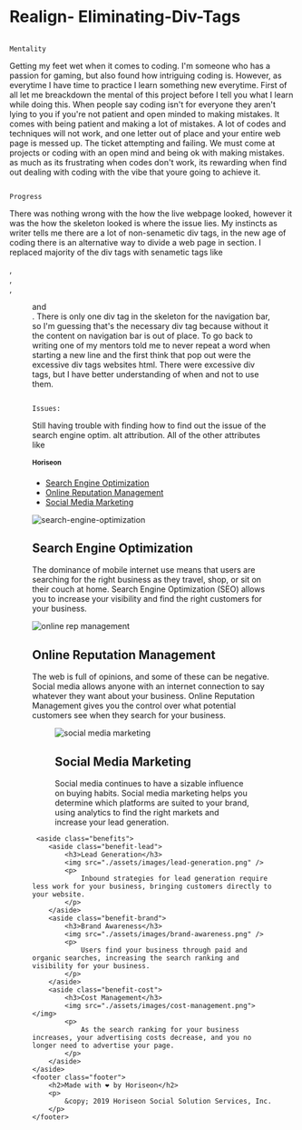 # Realign- Eliminating-Div-Tags 
                                                                   Mentality
Getting my feet wet when it comes to coding. I'm someone who has a passion for gaming, but also found how intriguing coding is. However, as everytime I have time to practice I learn something new everytime. First of all let me breackdown the mental of this project before I tell you what I learn while doing this. When people say coding isn't for everyone they aren't lying to you if you're not patient and open minded to making mistakes. It comes with being patient and making a lot of mistakes. A lot of codes and techniques will not work, and one letter out of place and your entire web page is messed up. The ticket attempting and failing. We must come at projects or coding with an open mind and being ok with making mistakes. as much as its frustrating when codes don't work, its rewarding when find out dealing with coding with the vibe that youre going to achieve it. 

                                                                    Progress

There was nothing wrong with the how the live webpage looked, however it was the how the skeleton looked is where the issue lies. My instincts as writer tells me there are a lot of non-senametic div tags, in the new age of coding there is an alternative way to divide a web page in section. I replaced majority of the div tags with senametic tags like <nav>,<article>, <aside>,<figure> and <footer>. There is only one div tag in the skeleton for the navigation bar, so I'm guessing that's the necessary div tag because without it the content on navigation bar is out of place. To go back to writing one of my mentors told me to never repeat a word when starting a new line and the first think that pop out were the excessive div tags websites html. There were excessive div tags, but I have better understanding of when and not to use them. 
  
                                                                    Issues:
  
  Still having trouble with finding how to find out the issue of the search engine optim. alt attribution. All of the other attributes like
  
  
  
  
  <!DOCTYPE html>
<html lang="en-us">

<head>
    <meta charset="UTF-8" />
    <link rel="stylesheet" href="./assets/css/style.css">
    <title>Horisen website</title>
</head>

<body>
    <nav class="header">
        <h1>Hori<span class="seo">seo</span>n</h1>
        <div>
            <ul>
                <li>
                    <a href="#search-engine-optimization">Search Engine Optimization</a>
                </li>
                <li>
                    <a href="#online-reputation-management">Online Reputation Management</a>
                </li>
                <li>
                    <a href="#social-media-marketing">Social Media Marketing</a>
                </li>
            </ul>
        </div>
    </nav>
    <figure class="hero"></figure>
    <article class="content">
        <article class="search-engine-optimization">
            <img src="./assets/images/search-engine-optimization.jpg" alt="search-engine-optimization" class="float-left" />
            <h2>Search Engine Optimization</h2>
            <p>
                The dominance of mobile internet use means that users are searching for the right business as they travel, shop, or sit on their couch at home. Search Engine Optimization (SEO) allows you to increase your visibility and find the right customers for your business.
            </p>
        </article>
        <article id="online-reputation-management" class="online-reputation-management">
            <img src="./assets/images/online-reputation-management.jpg" alt="online rep management" class="float-right" />
            <h2>Online Reputation Management</h2>
            <p>
                The web is full of opinions, and some of these can be negative. Social media allows anyone with an internet connection to say whatever they want about your business. Online Reputation Management gives you the control over what potential customers see when they search for your business.
            </p>
        </article>
        <figure id="social-media-marketing" class="social-media-marketing">
            <img src="./assets/images/social-media-marketing.jpg" alt="social media marketing" class="float-left" />
            <h2>Social Media Marketing</h2>
            <p>
                Social media continues to have a sizable influence on buying habits. Social media marketing helps you determine which platforms are suited to your brand, using analytics to find the right markets and increase your lead generation.
            </p>
        </figure>
    </article>
    
     <aside class="benefits">
        <aside class="benefit-lead">
            <h3>Lead Generation</h3>
            <img src="./assets/images/lead-generation.png" />
            <p>
                Inbound strategies for lead generation require less work for your business, bringing customers directly to your website.
            </p>
        </aside>
        <aside class="benefit-brand">
            <h3>Brand Awareness</h3>
            <img src="./assets/images/brand-awareness.png" />
            <p>
                Users find your business through paid and organic searches, increasing the search ranking and visibility for your business.
            </p>
        </aside>
        <aside class="benefit-cost">
            <h3>Cost Management</h3>
            <img src="./assets/images/cost-management.png"></img>
            <p>
                As the search ranking for your business increases, your advertising costs decrease, and you no longer need to advertise your page.
            </p>
        </aside>
    </aside>
    <footer class="footer">
        <h2>Made with ❤️️ by Horiseon</h2>
        <p>
            &copy; 2019 Horiseon Social Solution Services, Inc.
        </p>
    </footer>
</body>

</html>

     

  
